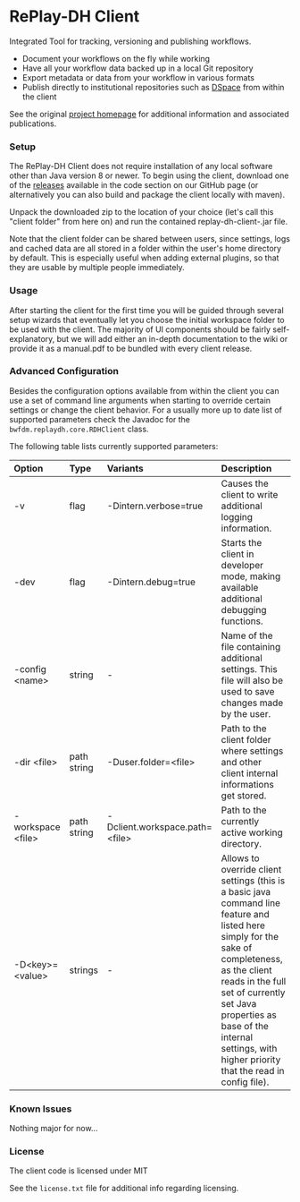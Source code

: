 # RePlay-DH Client

Integrated Tool for tracking, versioning and publishing workflows.

- Document your workflows on the fly while working
- Have all your workflow data backed up in a local Git repository
- Export metadata or data from your workflow in various formats
- Publish directly to institutional repositories such as [DSpace](https://www.duraspace.org/dspace/ "DSpace's Homepage") from within the client

See the original [project homepage](https://www.ub.uni-stuttgart.de/replay/) for additional information and associated publications.

### Setup

The RePlay-DH Client does not require installation of any local software other than Java version 8 or newer. To begin using the client, download one of the [releases](https://github.com/RePlay-DH/replay-dh-client/releases) available in the code section on our GitHub page (or alternatively you can also build and package the client locally with maven).

Unpack the downloaded zip to the location of your choice (let's call this "client folder" from here on) and run the contained replay-dh-client-<version>.jar file.

Note that the client folder can be shared between users, since settings, logs and cached data are all stored in a folder within the user's home directory by default. This is especially useful when adding external plugins, so that they are usable by multiple people immediately.

### Usage

After starting the client for the first time you will be guided through several setup wizards that eventually let you choose the initial workspace folder to be used with the client. The majority of UI components should be fairly self-explanatory, but we will add either an in-depth documentation to the wiki or provide it as a manual.pdf to be bundled with every client release.

### Advanced Configuration

Besides the configuration options available from within the client you can use a set of command line arguments when starting to override certain settings or change the client behavior. For a usually more up to date list of supported parameters check the Javadoc for the `bwfdm.replaydh.core.RDHClient` class.

The following table lists currently supported parameters:

|           Option            |    Type     |              Variants                | Description |
|:--------------------------- |:----------- |:------------------------------------ |:----------- |
| -v                          | flag        | -Dintern.verbose=true                | Causes the client to write additional logging information. |
| -dev                        | flag        | -Dintern.debug=true                  | Starts the client in developer mode, making available additional debugging functions. |
| -config &lt;name&gt;        | string      | - | Name of the file containing additional settings. This file will also be used to save changes made by the user. |
| -dir &lt;file&gt;           | path string | -Duser.folder=&lt;file&gt;           | Path to the client folder where settings and other client internal informations get stored. |
| -workspace &lt;file&gt;     | path string | -Dclient.workspace.path=&lt;file&gt; | Path to the currently active working directory. |
| -D&lt;key&gt;=&lt;value&gt; | strings     | -                                    | Allows to override client settings (this is a basic java command line feature and listed here simply for the sake of completeness, as the client reads in the full set of currently set Java properties as base of the internal settings, with higher priority that the read in config file). |

### Known Issues

Nothing major for now...

### License

The client code is licensed under MIT

See the `license.txt` file for additional info regarding licensing.
